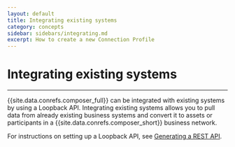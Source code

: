 ```yaml
---
layout: default
title: Integrating existing systems
category: concepts
sidebar: sidebars/integrating.md
excerpt: How to create a new Connection Profile
---
```


# Integrating existing systems

---

{{site.data.conrefs.composer_full}} can be integrated with existing systems by using a Loopback API. Integrating existing systems allows you to pull data from already existing business systems and convert it to assets or participants in a {{site.data.conrefs.composer_short}} business network.

For instructions on setting up a Loopback API, see [Generating a REST API](../integrating/getting-started-rest-api.html).
